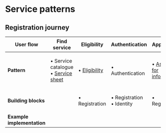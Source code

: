 # Service patterns

## Registration journey

| **User flow**              | Find service                                                                 | Eligibility                                   | Authentication                      | Application                                                 | Confirmation   |
| -------------------------- | ---------------------------------------------------------------------------- | --------------------------------------------- | ----------------------------------- | ----------------------------------------------------------- | -------------- |
| **Pattern**                | <p>• Service catalogue<br>• <a href="service-sheet.md">Service sheet</a></p> | • [Eligibility](check-a-users-eligibility.md) | • Authentication                    | • [Asking for information](asking-users-for-information.md) | • Confirmation |
| **Building blocks**        |                                                                              | • Registration                                | <p>• Registration<br>• Identity</p> | • Registration                                              |                |
| **Example implementation** |                                                                              |                                               |                                     |                                                             |                |
